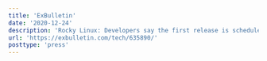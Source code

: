 ```yaml
---
title: 'ExBulletin'
date: '2020-12-24'
description: 'Rocky Linux: Developers say the first release is scheduled for the second quarter of 2021'
url: 'https://exbulletin.com/tech/635890/'
posttype: 'press'
---
```

